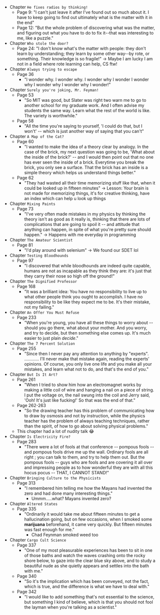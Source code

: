 - Chapter `He fixes radios by thinking!`
	- Page 9: "I can't just leave it after I've found out so much about it. I have to keep going to find out ultimately what is the matter with it in the end"
	- Page 12: "But the whole problem of discovering what was the matter, and figuring out what you have to do to fix it--that was interesting to me, like a puzzle."
- Chapter `Who stole the door?`
	- Page 24: "I don't know what's the matter with people: they don't learn by understanding; they learn by some other way--by rote, or something. Their knowledge is so fragile!"
	-> Maybe I am lucky I am not in a field where rote learning can help, CS ftw!
- Chapter `Always trying to escape`
	- Page 36
		- "I wonder why. I wonder why.
		  I wonder why I wonder
		  I wonder why I wonder why
		  I wonder why I wonder!"
- Chapter `Surely you're joking, Mr. Feyman!`
	- Page 53
		- "So MIT was good, but Slater was right two warn me to go to another school for my graduate work. And I often advise my students the same way. Learn what the rest of the world is like. The variety is worthwhile."
	- Page 58
		- "All the time you're saying to yourself, 'I could do that, but I won't' -- which is just another way of saying that you can't"
- Chapter `A Map of the Cat?`
	- Page 60
		- "I wanted to make the idea of a theory clear by analogy. In the case of the brick, my next question was going to be, 'What about the inside of the brick?' -- and I would then point out that no one has ever seen the inside of a brick. Everytime you break the brick, you only see a surface. That the brick has an inside is a simple theory which helps us understand things better."
	- Page 62
		- "They had wasted all their time memorizing stuff like that, when it could be looked up in fifteen minutes"
		-> Lesson: Your brain is not made for memorizing things, it's for creative thinking, have an index which can help u look up things
- Chapter `Mixing Paints`
	- Page 73
		- "I've very often made mistakes in my physics by thinking the theory isn't as good as it really is, thinking that there are lots of complications that are going to spoil it -- and attitude that anything can happen, in spite of what you're pretty sure should happen."
		-> Happens with me everyday in programming
- Chapter `The Amateur Scientist`
	- Page 81
		- "I'd play around with selenium"
		-> We found our SDET lol
- Chapter `Testing Bloodhounds`
	- Page 97
		- "I discovered that while bloodhounds are indeed quite capable, humans are not as incapable as they think they are: it's just that they carry their nose so high off the ground!"
- Chapter `The Dignified Professor`
	- Page 168
		- "It was a brilliant idea: You have no responsibility to live up to what other people think you ought to accomplish. I have no responsibility to be like they expect me to be. It's their mistake, not my failing."
- Chapter `An Offer You Must Refuse`
	- Page 233
		- "When you're young, you have all these things to worry about -- should you go there, what about your mother. And you worry, and try to decide, but then something else comes up. It's much easier to just plain _decide_."
- Chapter `The 7 Percent Solution`
	- Page 255
		- "Since then I never pay any attention to anything by "experts".  ............  I'll never make that mistake again, reading the experts' opinions. Of course, you only live one life and you make all your mistakes, and learn what not to do, and that's the end of you."
- Chapter `But Is It Art?`
	- Page 261
		- "When I tried to show him how an electromagnet works by making a little coil of wire and hanging a nail on a piece of string. I put the voltage on, the nail swung into the coil and Jerry said, 'Ooh! It's just like fucking!'  So that was the end of that."
	- Page 262-263
		- "So the drawing teacher has this problem of communicating how to draw by osmosis and not by instruction, while the physics teacher has the problem of always teaching techniques, rather than the spirit, of how to go about solving physical problems."
	- This chapter had a lot of nudity talk :joy:
- Chapter `Is Electricity Fire?`
	- Page 283
		- "There were a lot of fools at that conference -- pompous fools -- and pompous fools drive me up the wall. Ordinary fools are all right ; you can talk to them, and try to help them out. But the pompous fools -- guys who are fools and are covering it all over and impressing people as to how wonderful they are with all this hocus pocus -- THAT, I CANNOT STAND!"
- Chapter `Bringing Culture to the Physicists`
	- Page 313
		- "I remembered him telling me how the Mayans had invented the zero and had done many interesting things."
			- Ummm.....what? Mayans invented zero?
- Chapter `Altered States`
	- Page 335
		- "Ordinarily it would take me about fifteen minutes to get a hallucination going, but on few occasions, when I smoked some **marijuana** beforehand, it came very quickly. But fifteen minutes was fast enough for me."
			- Chad Feynman smoked weed too
- Chapter `Cargo Cult Science`
	- Page 337
		- "One of my most pleasurable experiences has been to sit in one of those baths and watch the waves crashing onto the rocky shore below, to gaze into the clear blue sky above, and to study a beautiful nude as she quietly appears and settles into the bath with me."
	- Page 340
		- "So it's the implication which has been conveyed, not the fact, which is true, and the difference is what we have to deal with."
	- Page 342
		- "I would like to add something that's not essential to the science, but something I kind of believe, which is that you should not fool the layman when you're talking as a scientist."